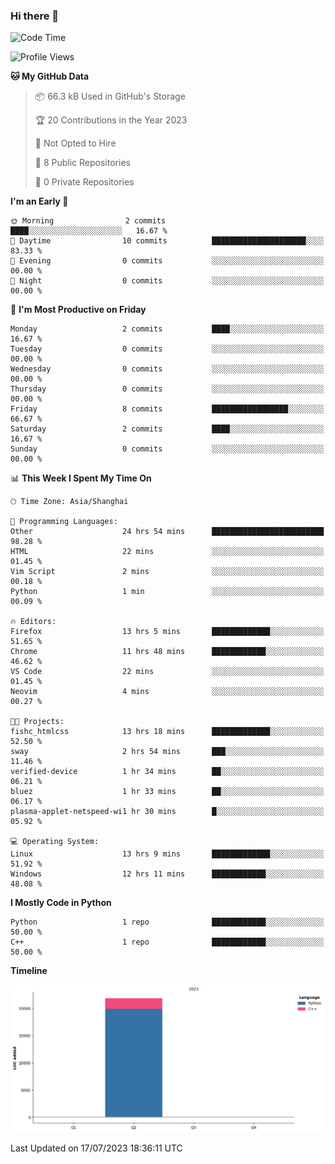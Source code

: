### Hi there 👋

<!--START_SECTION:waka-->
![Code Time](http://img.shields.io/badge/Code%20Time-272%20hrs%2056%20mins-blue)

![Profile Views](http://img.shields.io/badge/Profile%20Views-0-blue)

**🐱 My GitHub Data** 

> 📦 66.3 kB Used in GitHub's Storage 
 > 
> 🏆 20 Contributions in the Year 2023
 > 
> 🚫 Not Opted to Hire
 > 
> 📜 8 Public Repositories 
 > 
> 🔑 0 Private Repositories 
 > 
**I'm an Early 🐤** 

```text
🌞 Morning                2 commits           ████░░░░░░░░░░░░░░░░░░░░░   16.67 % 
🌆 Daytime                10 commits          █████████████████████░░░░   83.33 % 
🌃 Evening                0 commits           ░░░░░░░░░░░░░░░░░░░░░░░░░   00.00 % 
🌙 Night                  0 commits           ░░░░░░░░░░░░░░░░░░░░░░░░░   00.00 % 
```
📅 **I'm Most Productive on Friday** 

```text
Monday                   2 commits           ████░░░░░░░░░░░░░░░░░░░░░   16.67 % 
Tuesday                  0 commits           ░░░░░░░░░░░░░░░░░░░░░░░░░   00.00 % 
Wednesday                0 commits           ░░░░░░░░░░░░░░░░░░░░░░░░░   00.00 % 
Thursday                 0 commits           ░░░░░░░░░░░░░░░░░░░░░░░░░   00.00 % 
Friday                   8 commits           █████████████████░░░░░░░░   66.67 % 
Saturday                 2 commits           ████░░░░░░░░░░░░░░░░░░░░░   16.67 % 
Sunday                   0 commits           ░░░░░░░░░░░░░░░░░░░░░░░░░   00.00 % 
```


📊 **This Week I Spent My Time On** 

```text
🕑︎ Time Zone: Asia/Shanghai

💬 Programming Languages: 
Other                    24 hrs 54 mins      █████████████████████████   98.28 % 
HTML                     22 mins             ░░░░░░░░░░░░░░░░░░░░░░░░░   01.45 % 
Vim Script               2 mins              ░░░░░░░░░░░░░░░░░░░░░░░░░   00.18 % 
Python                   1 min               ░░░░░░░░░░░░░░░░░░░░░░░░░   00.09 % 

🔥 Editors: 
Firefox                  13 hrs 5 mins       █████████████░░░░░░░░░░░░   51.65 % 
Chrome                   11 hrs 48 mins      ████████████░░░░░░░░░░░░░   46.62 % 
VS Code                  22 mins             ░░░░░░░░░░░░░░░░░░░░░░░░░   01.45 % 
Neovim                   4 mins              ░░░░░░░░░░░░░░░░░░░░░░░░░   00.27 % 

🐱‍💻 Projects: 
fishc_htmlcss            13 hrs 18 mins      █████████████░░░░░░░░░░░░   52.50 % 
sway                     2 hrs 54 mins       ███░░░░░░░░░░░░░░░░░░░░░░   11.46 % 
verified-device          1 hr 34 mins        ██░░░░░░░░░░░░░░░░░░░░░░░   06.21 % 
bluez                    1 hr 33 mins        ██░░░░░░░░░░░░░░░░░░░░░░░   06.17 % 
plasma-applet-netspeed-wi1 hr 30 mins        █░░░░░░░░░░░░░░░░░░░░░░░░   05.92 % 

💻 Operating System: 
Linux                    13 hrs 9 mins       █████████████░░░░░░░░░░░░   51.92 % 
Windows                  12 hrs 11 mins      ████████████░░░░░░░░░░░░░   48.08 % 
```

**I Mostly Code in Python** 

```text
Python                   1 repo              ████████████░░░░░░░░░░░░░   50.00 % 
C++                      1 repo              ████████████░░░░░░░░░░░░░   50.00 % 
```



**Timeline**

![Lines of Code chart](https://raw.githubusercontent.com/AimerYoung/AimerYoung/main/assets/bar_graph.png)


 Last Updated on 17/07/2023 18:36:11 UTC
<!--END_SECTION:waka-->

<!--
**AimerYoung/AimerYoung** is a ✨ _special_ ✨ repository because its `README.md` (this file) appears on your GitHub profile.

Here are some ideas to get you started:

- 🔭 I’m currently working on ...
- 🌱 I’m currently learning ...
- 👯 I’m looking to collaborate on ...
- 🤔 I’m looking for help with ...
- 💬 Ask me about ...
- 📫 How to reach me: ...
- 😄 Pronouns: ...
- ⚡ Fun fact: ...
-->
